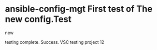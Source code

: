 # ansible-config-mgt First test of The new config.Test
new

testing complete. Success. VSC
testing project 12